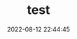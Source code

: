 ---
title: test
date: 2022-08-12 22:44:45
categories : 
- rwth 
- Datenkomm
tags:
password: cocovv
---